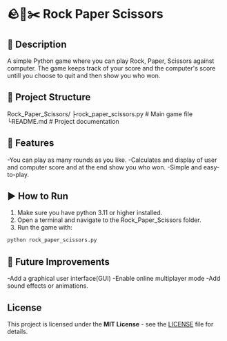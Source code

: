# 🪨📄✂️ Rock Paper Scissors

## 📖 Description

A simple Python game where you can play Rock, Paper, Scissors against
computer.
The game keeps track of your score and the computer's score untill you choose to quit and then show you who won.

## 📂 Project Structure

Rock_Paper_Scissors/
 ├rock_paper_scissors.py   # Main game file
 └README.md      # Project documentation

 ## 🌠 Features

-You can play as many rounds as you like.
-Calculates and display of user and computer score and at the end show you who won.
-Simple and easy-to-play.

## ▶️ How to Run

1. Make sure you have python 3.11 or higher installed.
2. Open a terminal and navigate to the Rock_Paper_Scissors folder.
3. Run the game with:

```Bash
python rock_paper_scissors.py
```

## 🚀 Future Improvements

-Add a graphical user interface(GUI)
-Enable online multiplayer mode
-Add sound effects or animations.

## License

This project is licensed under the **MIT License** - see the [LICENSE](LICENSE) file for details.
